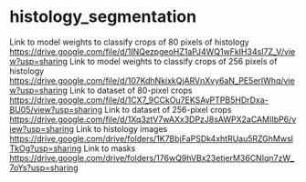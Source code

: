 # histology_segmentation
Link to model weights to classify crops of 80 pixels of histology https://drive.google.com/file/d/1INQezpgeoHZ1aPJ4WQ1wFkIH34sI7Z_V/view?usp=sharing
Link to model weights to classify crops of 256 pixels of histology https://drive.google.com/file/d/107KdhNkixkQjARVnXvy6aN_PE5erIWhq/view?usp=sharing
Link to dataset of 80-pixel crops https://drive.google.com/file/d/1CX7_9CCkOu7EKSAyPTPB5HDrDxa-BU05/view?usp=sharing
Link to dataset of 256-pixel crops https://drive.google.com/file/d/1Xq3ztV7wAXx3DPzJ8sAWPX2aCAMIIbP6/view?usp=sharing
Link to histology images https://drive.google.com/drive/folders/1K7BbjFaPSDk4xhtRUau5RZGhMwslTkOg?usp=sharing
Link to masks https://drive.google.com/drive/folders/176wQ9hVBx23etjerM36CNIqn7zW_7oYs?usp=sharing
